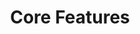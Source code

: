 ---
title: "Core Features"
description: "Explore the powerful features of AI Code Terminal"
weight: 20
---